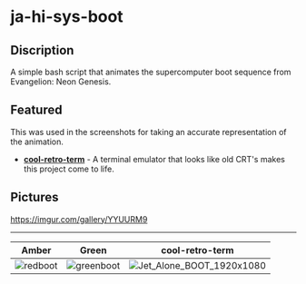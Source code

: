 # ja-hi-sys-boot


## Discription
A simple bash script that animates the supercomputer boot sequence from Evangelion: Neon Genesis.


## Featured
This was used in the screenshots for taking an accurate representation of the animation.
- __[cool-retro-term](https://github.com/Swordfish90/cool-retro-term/)__ - A terminal emulator that looks like old CRT's makes this project come to life.
## Pictures
https://imgur.com/gallery/YYUURM9

---

| Amber | Green | cool-retro-term |
|---|---|---|
|![redboot](https://user-images.githubusercontent.com/54751617/128146068-dc3042cf-e208-4d8a-add1-f1c55501cee0.jpg)|![greenboot](https://user-images.githubusercontent.com/54751617/128146070-5b095ed3-dee7-4e05-9523-73e4b0da5746.gif)|![Jet_Alone_BOOT_1920x1080](https://user-images.githubusercontent.com/54751617/128146737-b0924832-6cc8-4b25-b988-88514c1ee81a.png)|
